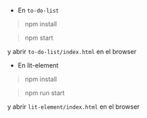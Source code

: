 * En `to-do-list`

> npm install

> npm start

y abrir `to-do-list/index.html` en el browser

* En lit-element

> npm install

> npm run start

y abrir `lit-element/index.html` en el browser
